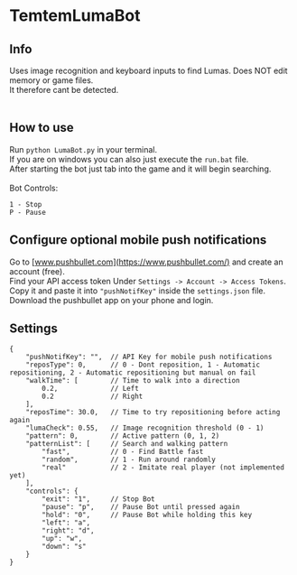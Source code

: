 # TemtemLumaBot

## Info

Uses image recognition and keyboard inputs to find Lumas. Does NOT edit memory or game files.<br/>
It therefore cant be detected.<br/>
<br/>

## How to use

Run ```python LumaBot.py``` in your terminal.<br/>
If you are on windows you can also just execute the ```run.bat``` file.<br/>
After starting the bot just tab into the game and it will begin searching.<br/>
<br/>
Bot Controls:<br/>
```
1 - Stop
P - Pause
```

## Configure optional mobile push notifications

Go to [www.pushbullet.com](https://www.pushbullet.com/) and create an account (free).<br/>
Find your API access token Under ```Settings -> Account -> Access Tokens```.<br/>
Copy it and paste it into ```"pushNotifKey"``` inside the ```settings.json``` file.
Download the pushbullet app on your phone and login.

## Settings

```
{
    "pushNotifKey": "",  // API Key for mobile push notifications
    "reposType": 0,      // 0 - Dont reposition, 1 - Automatic repositioning, 2 - Automatic repositioning but manual on fail
    "walkTime": [        // Time to walk into a direction
        0.2,             // Left
        0.2              // Right
    ],
    "reposTime": 30.0,   // Time to try repositioning before acting again
    "lumaCheck": 0.55,   // Image recognition threshold (0 - 1)
    "pattern": 0,        // Active pattern (0, 1, 2)
    "patternList": [     // Search and walking pattern
        "fast",          // 0 - Find Battle fast
        "random",        // 1 - Run around randomly
        "real"           // 2 - Imitate real player (not implemented yet)
    ],
    "controls": {
        "exit": "1",     // Stop Bot
        "pause": "p",    // Pause Bot until pressed again
        "hold": "0",     // Pause Bot while holding this key
        "left": "a",
        "right": "d",
        "up": "w",
        "down": "s"
    }
}
```
